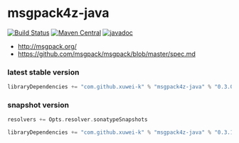 # msgpack4z-java

[![Build Status](https://secure.travis-ci.org/msgpack4z/msgpack4z-java.png?branch=master)](http://travis-ci.org/msgpack4z/msgpack4z-java)
[![Maven Central](https://maven-badges.herokuapp.com/maven-central/com.github.xuwei-k/msgpack4z-java/badge.svg)](https://maven-badges.herokuapp.com/maven-central/com.github.xuwei-k/msgpack4z-java)
[![javadoc](http://javadoc-badge.appspot.com/com.github.xuwei-k/msgpack4z-java.svg?label=javadoc)](http://javadoc-badge.appspot.com/com.github.xuwei-k/msgpack4z-java)

- <http://msgpack.org/>
- <https://github.com/msgpack/msgpack/blob/master/spec.md>

### latest stable version

```scala
libraryDependencies += "com.github.xuwei-k" % "msgpack4z-java" % "0.3.0"
```


### snapshot version

```scala
resolvers += Opts.resolver.sonatypeSnapshots

libraryDependencies += "com.github.xuwei-k" % "msgpack4z-java" % "0.3.1-SNAPSHOT"
```
